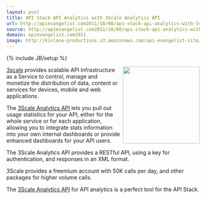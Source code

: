 ```yaml
---
layout: post
title: API Stack API Analytics with 3Scale Analytics API 
url: http://apievangelist.com2011/10/08/api-stack-api-analytics-with-3scale-analytics-api-/
source: http://apievangelist.com2011/10/08/api-stack-api-analytics-with-3scale-analytics-api-/
domain: apievangelist.com2011
image: http://kinlane-productions.s3.amazonaws.com/api-evangelist-site/blog/3scale-logo.jpg
---
```

{% include JB/setup %}<p>
     <a href="http://www.3scale.net/"><img src="http://kinlane-productions.s3.amazonaws.com/api-service-providers/3scale-logo.jpg"  width="200" align="right" /></a>
</p>
<p>
     <a title="3Scale" href="http://www.3scale.net/">3scale</a> provides scalable API Infrastructure as a Service to control, manage and monetize the distribution of data, content or services for devices, mobile and web applications.
</p>
<p>
     The <a title="3Scale Analytics API" href="http://www.3scale.net/support/analytics-api/">3Scale Analytics API</a> lets you pull out usage statistics for your API, either for the whole service or for each application, allowing you to integrate stats information into your own internal dashboards or provide enhanced dashboards for your API users.
</p>
<p>
     The 3Scale Analytics API provides a RESTful API, using a key for authentication, and responses in an XML format.
</p>
<p>
     3Scale provides a freemium account with 50K calls per day, and other packages for higher volume calls.
</p>
<p>
     The <a title="3Scale Analytics API" href="http://www.3scale.net/support/analytics-api/">3Scale Analytics API</a> for API analytics is a perfect tool for the API Stack.
</p>
